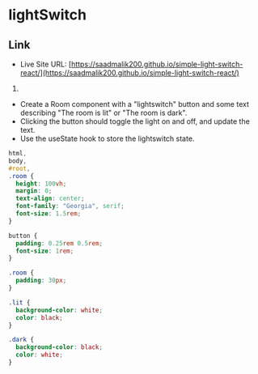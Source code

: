 # lightSwitch

## Link

- Live Site URL: [https://saadmalik200.github.io/simple-light-switch-react/](https://saadmalik200.github.io/simple-light-switch-react/)

1.

- Create a Room component with a "lightswitch" button and some text describing "The room is lit" or "The room is dark".
- Clicking the button should toggle the light on and off, and update the text.
- Use the useState hook to store the lightswitch state.

```css
html,
body,
#root,
.room {
  height: 100vh;
  margin: 0;
  text-align: center;
  font-family: "Georgia", serif;
  font-size: 1.5rem;
}

button {
  padding: 0.25rem 0.5rem;
  font-size: 1rem;
}

.room {
  padding: 30px;
}

.lit {
  background-color: white;
  color: black;
}

.dark {
  background-color: black;
  color: white;
}
```

